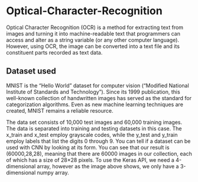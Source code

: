 # Optical-Character-Recognition

Optical Character Recognition (OCR) is a method for extracting text from images and turning it into machine-readable text that programmers can access and alter as a string variable (or any other computer language). However, using OCR, the image can be converted into a text file and its constituent parts recorded as text data.

## Dataset used
MNIST is the “Hello World” dataset for computer vision (“Modified National Institute of Standards and Technology”). Since its 1999 publication, this well-known collection of handwritten images has served as the standard for categorization algorithms. Even as new machine learning techniques are created, MNIST remains a reliable resource.

The data set consists of 10,000 test images and 60,000 training images. The data is separated into training and testing datasets in this case. The x_train and x_test employ grayscale codes, while the y_test and y_train employ labels that list the digits 0 through 9. You can tell if a dataset can be used with CNN by looking at its form. You can see that our result is (60000,28,28), meaning that there are 60000 images in our collection, each of which has a size of 28×28 pixels. To use the Keras API, we need a 4-dimensional array, however as the image above shows, we only have a 3-dimensional numpy array.
